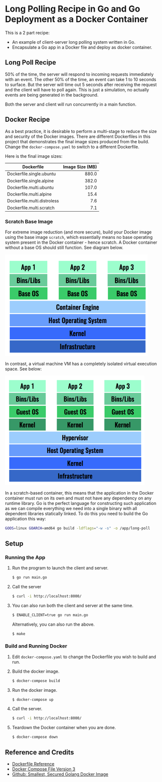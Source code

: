 # Long Polling Recipe in Go and Go Deployment as a Docker Container

This is a 2 part recipe:

* An example of client-server long polling system written in Go.
* Encapsulate a Go app in a Docker file and deploy as docker container.

## Long Poll Recipe

50% of the time, the server will respond to incoming requests immediately with an event. The other 50% of the time, an event can take 1 to 10 seconds to surface. But the server will time out 5 seconds after receiving the request and the client will have to poll again. This is just a simulation, no actually events are being generated in the background.

Both the server and client will run concurrently in a main function.

## Docker Recipe

As a best practice, it is desirable to perform a multi-stage to reduce the size and security of the Docker images. There are different Dockerfiles in this project that demonstrates the final image sizes produced from the build. Change the `docker-compose.yaml` to switch to a different Dockerfile.

Here is the final image sizes:

| Dockerfile                  | Image Size (MB) |
|-----------------------------|----------------:|
| Dockerfile.single.ubuntu    | 880.0           |
| Dockerfile.single.alpine    | 382.0           |
| Dockerfile.multi.ubuntu     | 107.0           |
| Dockerfile.multi.alpine     | 15.4            |
| Dockerfile.multi.distroless | 7.6             |
| Dockerfile.multi.scratch    | 7.1             |

### Scratch Base Image

For extreme image reduction (and more secure), build your Docker image using the base image `scratch`, which essentially means no base operating system present in the Docker container - hence scratch. A Docker container without a base OS should still function. See diagram below.

![Container](container.png)

In contrast, a virtual machine VM has a completely isolated virtual execution space. See below:

![VM](vm.png)

In a scratch-based container, this means that the application in the Docker container must run on its own and must not have any dependency on any runtime library. Go is the perfect language for constructing such application as we can compile everything we need into a single binary with all dependent libraries statically linked. To do this you need to build the Go application this way:

```bash
GOOS=linux GOARCH=amd64 go build -ldflags="-w -s" -o /app/long-poll
```

## Setup

### Running the App

1. Run the program to launch the client and server.

   ```bash
   $ go run main.go
   ```

1. Call the server

   ```bash
   $ curl -i http://localhost:8000/
   ```

1. You can also run both the client and server at the same time.

   ```bash
   $ ENABLE_CLIENT=true go run main.go
   ```

   Alternatively, you can also run the above.

   ```bash
   $ make
   ```

### Build and Running Docker

1. Edit `docker-compose.yaml` to change the Dockerfile you wish to build and run.

1. Build the docker image.

   ```bash
   $ docker-compose build
   ```

1. Run the docker image.

   ```bash
   $ docker-compose up
   ```

1. Call the server.


   ```bash
   $ curl -i http://localhost:8000/
   ```

1. Teardown the Docker container when you are done.

   ```bash
   $ docker-compose down
   ```

## Reference and Credits

* [Dockerfile Reference](https://docs.docker.com/engine/reference/builder/)
* [Docker Compose File Version 3](https://docs.docker.com/compose/compose-file/)
* [Github: Smallest, Secured Golang Docker Image](https://github.com/chemidy/smallest-secured-golang-docker-image)
